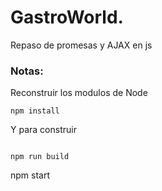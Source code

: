 # GastroWorld.

Repaso de promesas y AJAX en js

### Notas:

Reconstruir los modulos de Node
```
npm install
````

Y para construir 

```

npm run build

```
npm start 
```
